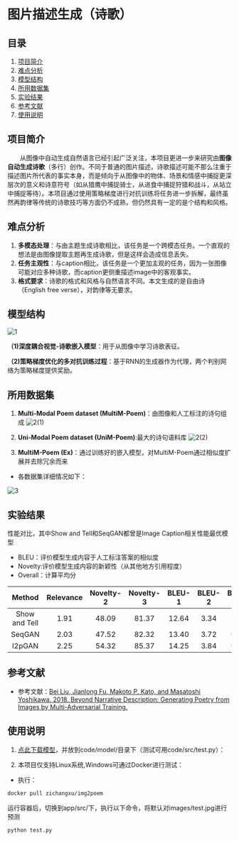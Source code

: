 # 图片描述生成（诗歌）

## 目录
1. [项目简介](#项目简介)
2. [难点分析](#难点分析)
3. [模型结构](#模型结构)
4. [所用数据集](#所用数据集)
5. [实验结果](#实验结果)
6. [参考文献](#参考文献)
7. [使用说明](#使用说明)

## 项目简介
&emsp;&emsp;从图像中自动生成自然语言已经引起广泛关注，本项目更进一步来研究由**图像自动生成诗歌**（多行）创作。不同于普通的图片描述，诗歌描述可能不那么注重于描述图片所代表的事实本身，而是倾向于从图像中的物体、场景和情感中捕捉更深层次的意义和诗意符号（如从猎鹰中捕捉骑士，从进食中捕捉狩猎和战斗，从站立中捕捉等待）。本项目通过使用策略梯度进行对抗训练将任务进一步拆解，最终虽然再韵律等传统的诗歌技巧等方面仍不成熟，但仍然具有一定的是个结构和风格。   

## 难点分析
1. **多模态处理**：与由主题生成诗歌相比，该任务是一个跨模态任务。一个直观的想法是由图像提取主题再生成诗歌，但是这样会造成信息丢失。
2. **任务主观性**：与caption相比，该任务是一个更加主观的任务，因为一张图像可能对应多种诗歌，而caption更侧重描述image中的客观事实。
3. **格式要求**：诗歌的格式和风格与自然语言不同。本文生成的是自由诗（English free verse），对韵律等无要求。
   
## 模型结构

![1](https://github.com/user-attachments/assets/c25f6cec-5f9a-48d3-ace0-766fce09da18)

 **（1)深度耦合视觉-诗歌嵌入模型**：用于从图像中学习诗歌表征。
 
 **（2)策略梯度优化的多对抗训练过程**：基于RNN的生成器作为代理，两个判别网络为策略梯度提供奖励。



## 所用数据集
1. **Multi-Modal Poem dataset (MultiM-Poem)**：由图像和人工标注的诗句组成
![2(1)](https://github.com/user-attachments/assets/0976ab2f-1079-4d2e-83ea-0d099e4884f1)

2. **Uni-Modal Poem dataset (UniM-Poem)**:最大的诗句语料库
![2(2)](https://github.com/user-attachments/assets/b6530648-0490-4e58-9818-a367dd729912)

3. **MultiM-Poem (Ex)**：通过训练好的嵌入模型，对MultiM-Poem通过相似度扩展并去除冗余而来
- 各数据集详细情况如下：

 ![3](https://github.com/user-attachments/assets/54f92bca-13e2-49f4-8328-b96177475ec3)

## 实验结果
性能对比，其中Show and Tell和SeqGAN都曾是Image Caption相关性能最优模型
- BLEU：评价模型生成内容于人工标注答案的相似度
- Novelty:评价模型生成内容的新颖性（从其他地方引用程度）
- Overall：计算平均分
  
| Method | Relevance | Novelty-2 | Novelty-3 |BLEU-1 |BLEU-2 |BLEU-3 |Overall |
| :------:| :------: | :------: | :-----: |:-----: |:-----: |:-----: |:-----: |
| Show and Tell | 1.91 | 48.09 | 81.37|12.64|3.34|0.8|34.34|
| SeqGAN | 2.03 | 47.52 | 82.32 |13.40 |3.72|0.76|44.95|
| I2pGAN | 2.25 | 54.32 | 85.37 |14.25|3.84|0.94|77.23|


## 参考文献
- 参考文献：[Bei Liu, Jianlong Fu, Makoto P. Kato, and Masatoshi Yoshikawa. 2018. Beyond Narrative Description: Generating Poetry from Images by Multi-Adversarial Training. ](https://arxiv.org/pdf/1804.08473)   


## 使用说明
1. [点此下载模型](https://huggingface.co/ZicXu/img2poem)，并放到code/model/目录下（测试可用code/src/test.py）：
   
2. 本项目仅支持Linux系统,Windows可通过Docker进行测试：
- 执行：
  
```bash
docker pull zichangxu/img2poem 
```
运行容器后，切换到app/src/下，执行以下命令，将默认对images/test.jpg进行预测
```bash
python test.py
```
